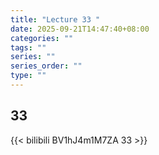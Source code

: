 ```yaml
---
title: "Lecture 33 "
date: 2025-09-21T14:47:40+08:00
categories: ""
tags: ""
series: ""
series_order: ""
type: ""
---
```


## 33

{{< bilibili BV1hJ4m1M7ZA 33 >}}


